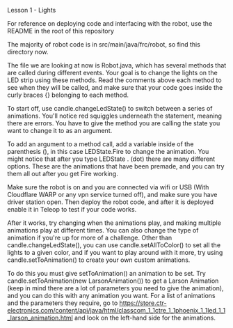 Lesson 1 - Lights

For reference on deploying code and interfacing with the robot, use the README in the root of this repository

The majority of robot code is in src/main/java/frc/robot, so find this directory now.

The file we are looking at now is Robot.java, which has several methods that are called during different events. Your goal is to change the lights on the LED strip using these methods. Read the comments above each method to see when they will be called, and make sure that your code goes inside the curly braces {} belonging to each method.

To start off, use candle.changeLedState() to switch between a series of animations. You'll notice red squiggles underneath the statement, meaning there are errors. You have to give the method you are calling the state you want to change it to as an argument. 

To add an argument to a method call, add a variable inside of the parenthesis (), in this case LEDState.Fire to change the animation. You might notice that after you type LEDState . (dot) there are many different options. These are the animations that have been premade, and you can try them all out after you get Fire working. 

Make sure the robot is on and you are connected via wifi or USB (With Cloudflare WARP or any vpn service turned off), and make sure you have driver station open. Then deploy the robot code, and after it is deployed enable it in Teleop to test if your code works. 

After it works, try changing when the animations play, and making multiple animations play at different times. You can also change the type of animation if you're up for more of a challenge. Other than candle.changeLedState(), you can use candle.setAllToColor() to set all the lights to a given color, and if you want to play around with it more, try using candle.setToAnimation() to create your own custom animations. 

To do this you must give setToAnimation() an animation to be set. Try candle.setToAnimation(new LarsonAnimation()) to get a Larson Animation (keep in mind there are a lot of parameters you need to give the animation), and you can do this with any animation you want. For a list of animations and the parameters they require, go to https://store.ctr-electronics.com/content/api/java/html/classcom_1_1ctre_1_1phoenix_1_1led_1_1_larson_animation.html and look on the left-hand side for the animations. 